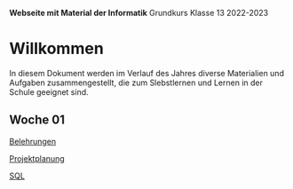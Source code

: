 **Webseite mit Material der Informatik**
	Grundkurs Klasse 13 2022-2023

# Willkommen

In diesem Dokument werden im Verlauf des Jahres diverse Materialien und Aufgaben zusammengestellt, die zum Slebstlernen und Lernen in der Schule geeignet sind.

## Woche 01

[Belehrungen](../01_Regeln_Computerraum_2019-08-03.pdf)

[Projektplanung](01_Projektplanung.md)

[SQL](01_SQL.md)


